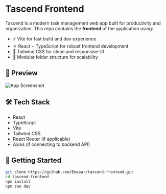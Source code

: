 # Tascend Frontend

Tascend is a modern task management web app built for productivity and organization. This repo contains the **frontend** of the application using:

- ⚡ Vite for fast build and dev experience
- ⚛️ React + TypeScript for robust frontend development
- 🎨 Tailwind CSS for clean and responsive UI
- 📂 Modular folder structure for scalability

## 📸 Preview
![App Screenshot](link-to-screenshot-or-gif)

## 🛠️ Tech Stack

- React
- TypeScript
- Vite
- Tailwind CSS
- React Router (if applicable)
- Axios (if connecting to backend API)

## 🔧 Getting Started

```bash
git clone https://github.com/Emaaar/tascend-frontend.git
cd tascend-frontend
npm install
npm run dev
